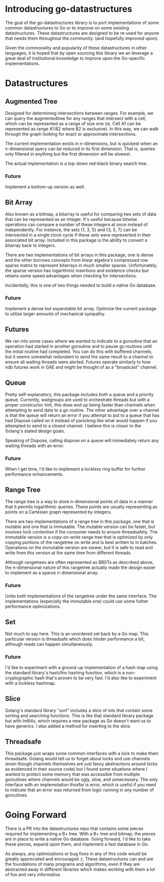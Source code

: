 # Introducing go-datastructures

The goal of the go-datastructures library is to port implementations of some common datastructures to Go or to improve on some existing datastructures.  These datastructures are designed to be re-used for anyone that needs them throughout the community. (and hopefully improved upon).

Given the commonality and popularity of these datastructures in other languages, it is hoped that by open sourcing this library we an leverage a great deal of institutional knowledge to improve upon the Go-specific implementations.

# Datastructures

## Augmented Tree

Designed for determining intersections between ranges. For example, we can query the augmentedtree for any ranges that intersect with a cell, which can be represented as a range of size one (ie, Cell A1 can be represented as range A1:B2 where B2 is exclusive).  In this way, we can walk through the graph looking for exact or approximate intersections.

The current implementation exists in n-dimensions, but is quickest when an n-dimensional query can be reduced in its first dimension.  That is, queries only filtered in anything but the first dimension will be slowest.

The actual implementation is a top-down red-black binary search tree.

### Future

Implement a bottom-up version as well.  

## Bit Array


Also known as a bitmap, a bitarray is useful for comparing two sets of data that can be represented as an integer.  It's useful because bitwise operations can compare a number of these integers at once instead of independently.  For instance, the sets {1, 3, 5} and {3, 5, 7} can be intersected in a single clock cycle if these sets were represented in their associated bit array.  Included in this package is the ability to convert a bitarray back to integers.

There are two implementations of bit arrays in this package, one is dense and the other borrows concepts from linear algebra's compressed row sparse matrix to represent bitarrays in much smaller spaces.  Unfortunately, the sparse version has logarithmic insertions and existence checks but retains some speed advantages when checking for intersections.

Incidentally, this is one of two things needed to build a native Go database.

### Future

Implement a dense but expandable bit array.  Optimize the current package to utilize larger amounts of mechanical sympathy.

## Futures

We ran into some cases where we wanted to indicate to a goroutine that an operation had started in another goroutine and to pause go routines until the initial routine had completed.  You can do this with buffered channels, but it seems somewhat redundant to send the same result to a channel to ensure all waiting threads were alerted.  Futures operate similarly to how ndb futures work in GAE and might be thought of as a "broadcast" channel.

## Queue

Pretty self-explanatory, this package includes both a queue and a priority queue.  Currently, waitgroups are used to orchestrate threads but with a proper constructor hint, this does end up being faster than channels when attempting to send data to a go routine.  The other advantage over a channel is that the queue will return an error if you attempt to put to a queue that has had Dispose called on it instead of panicking like what would happen if you attempted to send to a closed channel.  I believe this is closer to the Golang's stated design goals.

Speaking of Dispose, calling dispose on a queue will immediately return any waiting threads with an error.

### Future

When I get time, I'd like to implement a lockless ring buffer for further performance enhancements.

## Range Tree

The range tree is a way to store n-dimensional points of data in a manner that it permits logarithmic queries.  These points are usually representing as points on a Cartesian graph represented by integers.

There are two implementations of a range tree in this package, one that is mutable and one that is immutable.  The mutable version can be faster, but involves lock contention if the consumer needs to ensure threadsafety.  The immutable version is a copy-on-write range tree that is optimized by only copying portions of the rangetree on write and is best written to in batches.  Operations on the immutable version are slower, but it is safe to read and write from this version at the same time from different threads.

Although rangetrees are often represented as BBSTs as described above, the n-dimensional nature of this rangetree actually made the design easier to implement as a sparse n-dimensional array.

### Future

Unite both implementations of the rangetree under the same interface.  The implementations (especially the immutable one) could use some futher performance optimizations.

## Set

Not much to say here.  This is an unordered set back by a Go map.  This particular version is threadsafe which does hinder performance a bit, although reads can happen simultaneously.  

### Future

I'd like to experiment with a ground-up implementation of a hash map using the standard library's hash/fnv hashing function, which is a non-cryptographic hash that's proven to be very fast.  I'd also like to experiment with a lockless hashmap.

## Slice

Golang's standard library "sort" includes a slice of ints that contain some sorting and searching functions.  This is like that standard library package but with Int64s, which requires a new package as Go doesn't want us to have generics.  I also added a method for inserting to the slice.

## Threadsafe

This package just wraps some common interfaces with a lock to make them threadsafe.  Golang would tell us to forget about locks and use channels (even though channels themselves are just fancy abstractions around locks as evidenced in their source code) but I found some situations where I wanted to protect some memory that was accessible from multiple goroutines where channels would be ugly, slow, and unnecessary.  The only interface with an implemntation thusfar is error, which is useful if you need to indicate that an error was returned from logic running in any number of goroutines.

# Going Forward

There is a PR into the datastructures repo that contains some pieces required for implementing a B+ tree.  With a B+ tree and bitmap, the pieces are in place to write a native Go database.  Going forward, I'd like to take these pieces, expand upon them, and implement a fast database in Go.  

As always, any optimizations or bug fixes in any of this code would be greatly appreciated and encouraged :).  These datastructures can and are the foundations of many programs and algorithms, even if they are abstracted away in different libraries which makes working with them a lot of fun and very informative.